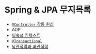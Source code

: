 # Spring & JPA 무지목록

- [`@Controller` 작동 원리](./%EC%8A%A4%ED%94%84%EB%A7%81_%EC%9B%B9_%EA%B8%B0%EC%88%A0.md)
- AOP
- [영속성 컨텍스트](./%EC%98%81%EC%86%8D%EC%84%B1_%EC%BB%A8%ED%85%8D%EC%8A%A4%ED%8A%B8.md)
- [`@Transactional`](./transactional_%EC%95%A0%EB%85%B8%ED%85%8C%EC%9D%B4%EC%85%98.md)
- [낙관적락과 비관적락](./%EB%82%99%EA%B4%80%EC%A0%81%EB%9D%BD%EA%B3%BC_%EB%B9%84%EA%B4%80%EC%A0%81%EB%9D%BD.md)
